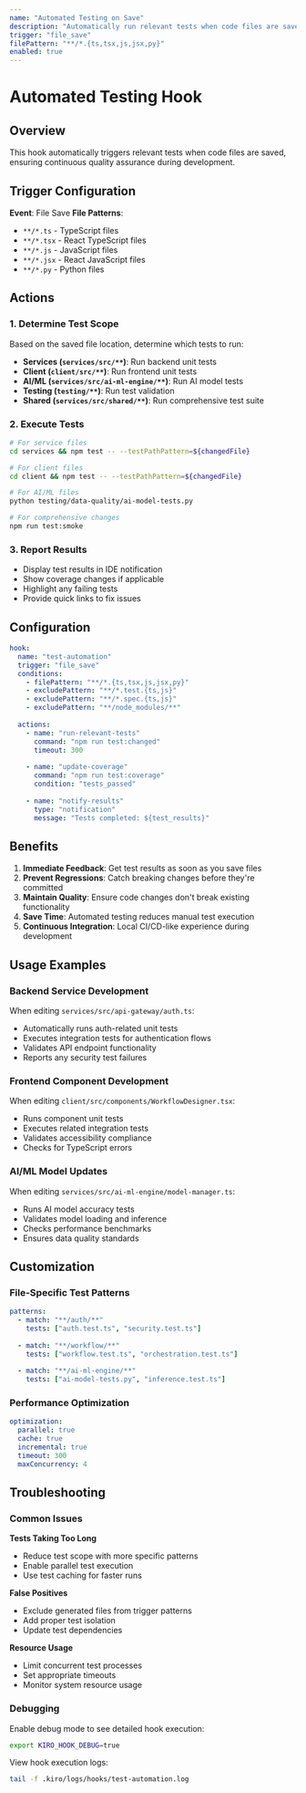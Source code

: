 ```yaml
---
name: "Automated Testing on Save"
description: "Automatically run relevant tests when code files are saved"
trigger: "file_save"
filePattern: "**/*.{ts,tsx,js,jsx,py}"
enabled: true
---
```


# Automated Testing Hook

## Overview
This hook automatically triggers relevant tests when code files are saved, ensuring continuous quality assurance during development.

## Trigger Configuration

**Event**: File Save
**File Patterns**: 
- `**/*.ts` - TypeScript files
- `**/*.tsx` - React TypeScript files  
- `**/*.js` - JavaScript files
- `**/*.jsx` - React JavaScript files
- `**/*.py` - Python files

## Actions

### 1. Determine Test Scope
Based on the saved file location, determine which tests to run:

- **Services (`services/src/**`)**: Run backend unit tests
- **Client (`client/src/**`)**: Run frontend unit tests
- **AI/ML (`services/src/ai-ml-engine/**`)**: Run AI model tests
- **Testing (`testing/**`)**: Run test validation
- **Shared (`services/src/shared/**`)**: Run comprehensive test suite

### 2. Execute Tests
```bash
# For service files
cd services && npm test -- --testPathPattern=${changedFile}

# For client files  
cd client && npm test -- --testPathPattern=${changedFile}

# For AI/ML files
python testing/data-quality/ai-model-tests.py

# For comprehensive changes
npm run test:smoke
```

### 3. Report Results
- Display test results in IDE notification
- Show coverage changes if applicable
- Highlight any failing tests
- Provide quick links to fix issues

## Configuration

```yaml
hook:
  name: "test-automation"
  trigger: "file_save"
  conditions:
    - filePattern: "**/*.{ts,tsx,js,jsx,py}"
    - excludePattern: "**/*.test.{ts,js}"
    - excludePattern: "**/*.spec.{ts,js}"
    - excludePattern: "**/node_modules/**"
  
  actions:
    - name: "run-relevant-tests"
      command: "npm run test:changed"
      timeout: 300
      
    - name: "update-coverage"
      command: "npm run test:coverage"
      condition: "tests_passed"
      
    - name: "notify-results"
      type: "notification"
      message: "Tests completed: ${test_results}"
```

## Benefits

1. **Immediate Feedback**: Get test results as soon as you save files
2. **Prevent Regressions**: Catch breaking changes before they're committed
3. **Maintain Quality**: Ensure code changes don't break existing functionality
4. **Save Time**: Automated testing reduces manual test execution
5. **Continuous Integration**: Local CI/CD-like experience during development

## Usage Examples

### Backend Service Development
When editing `services/src/api-gateway/auth.ts`:
- Automatically runs auth-related unit tests
- Executes integration tests for authentication flows
- Validates API endpoint functionality
- Reports any security test failures

### Frontend Component Development  
When editing `client/src/components/WorkflowDesigner.tsx`:
- Runs component unit tests
- Executes related integration tests
- Validates accessibility compliance
- Checks for TypeScript errors

### AI/ML Model Updates
When editing `services/src/ai-ml-engine/model-manager.ts`:
- Runs AI model accuracy tests
- Validates model loading and inference
- Checks performance benchmarks
- Ensures data quality standards

## Customization

### File-Specific Test Patterns
```yaml
patterns:
  - match: "**/auth/**"
    tests: ["auth.test.ts", "security.test.ts"]
    
  - match: "**/workflow/**" 
    tests: ["workflow.test.ts", "orchestration.test.ts"]
    
  - match: "**/ai-ml-engine/**"
    tests: ["ai-model-tests.py", "inference.test.ts"]
```

### Performance Optimization
```yaml
optimization:
  parallel: true
  cache: true
  incremental: true
  timeout: 300
  maxConcurrency: 4
```

## Troubleshooting

### Common Issues

**Tests Taking Too Long**
- Reduce test scope with more specific patterns
- Enable parallel test execution
- Use test caching for faster runs

**False Positives**
- Exclude generated files from trigger patterns
- Add proper test isolation
- Update test dependencies

**Resource Usage**
- Limit concurrent test processes
- Set appropriate timeouts
- Monitor system resource usage

### Debugging

Enable debug mode to see detailed hook execution:
```bash
export KIRO_HOOK_DEBUG=true
```

View hook execution logs:
```bash
tail -f .kiro/logs/hooks/test-automation.log
```